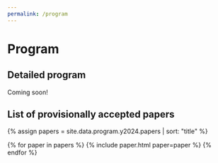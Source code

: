 ```yaml
---
permalink: /program
---
```


# Program

## Detailed program

Coming soon!

## List of provisionally accepted papers

<!-- Load all papers -->
{% assign papers = site.data.program.y2024.papers | sort: "title" %}

{% for paper in papers %}
{% include paper.html paper=paper %}
{% endfor %}
